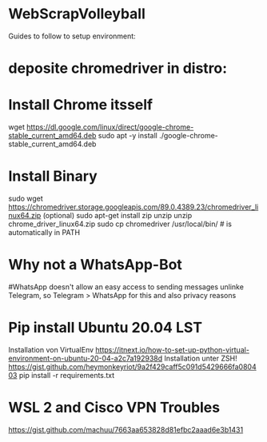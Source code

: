 # WebScrapVolleyball

Guides to follow to setup environment:

# deposite chromedriver in distro:
  # Install Chrome itsself
  wget https://dl.google.com/linux/direct/google-chrome-stable_current_amd64.deb
  sudo apt -y install ./google-chrome-stable_current_amd64.deb
  # Install Binary
  sudo wget https://chromedriver.storage.googleapis.com/89.0.4389.23/chromedriver_linux64.zip
  (optional) sudo apt-get install zip unzip
  unzip chrome_driver_linux64.zip
  sudo cp chromedriver /usr/local/bin/  # is automatically in PATH

# Why not a WhatsApp-Bot
#WhatsApp doesn't allow an easy access to sending messages unlinke Telegram, so Telegram > WhatsApp for this and also privacy reasons


# Pip install Ubuntu 20.04 LST
Installation von VirtualEnv  https://itnext.io/how-to-set-up-python-virtual-environment-on-ubuntu-20-04-a2c7a192938d
Installation unter ZSH! https://gist.github.com/heymonkeyriot/9a2f429caff5c091d5429666fa080403 
pip install -r requirements.txt

# WSL 2 and Cisco VPN Troubles
https://gist.github.com/machuu/7663aa653828d81efbc2aaad6e3b1431

